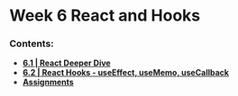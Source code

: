 # Week 6 React and Hooks

### Contents:
- [**6.1 | React Deeper Dive**](week-6.1/)
- [**6.2 | React Hooks - useEffect, useMemo, useCallback**](week-6.2/)
- [**Assignments**](assignments/)